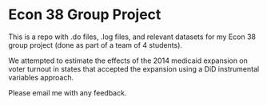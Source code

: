 # Econ 38 Group Project 
This is a repo with .do files, .log files, and relevant datasets for my Econ 38 group project (done as part of a team of 4 students).

We attempted to estimate the effects of the 2014 medicaid expansion on voter turnout in states that accepted the expansion using a DiD instrumental variables approach.

Please email me with any feedback.
